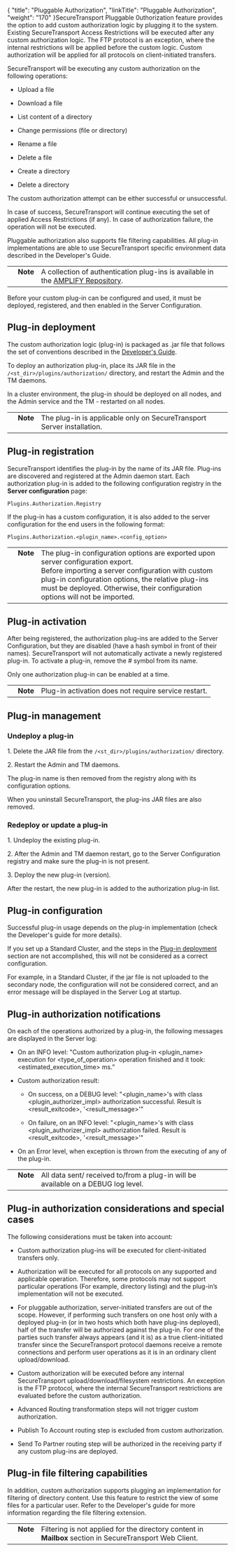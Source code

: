 {
    "title": "Pluggable Authorization",
    "linkTitle": "Pluggable Authorization",
    "weight": "170"
}SecureTransport Pluggable 0uthorization feature provides the option to add custom authorization logic by plugging it to the system. Existing SecureTransport Access Restrictions will be executed after any custom authorization logic. The FTP protocol is an exception, where the internal restrictions will be applied before the custom logic. Custom authorization will be applied for all protocols on client-initiated transfers.

SecureTransport will be executing any custom authorization on the following operations:

-   Upload a file
-   Download a file
-   List content of a directory
-   Change permissions (file or directory)
-   Rename a file
-   Delete a file
-   Create a directory
-   Delete a directory

The custom authorization attempt can be either successful or unsuccessful.

In case of success, SecureTransport will continue executing the set of applied Access Restrictions (if any). In case of authorization failure, the operation will not be executed.

Pluggable authorization also supports file filtering capabilities. All plug-in implementations are able to use SecureTransport specific environment data described in the Developer's Guide.

<table cellpadding="0" cellspacing="0">
   <col/>
   <col/>
   <col/>
      <tr>
         <td valign="top">         </td>
         <td valign="top"><span><b>Note</b></span>
         </td>
         <td data-mc-autonum="&lt;b&gt;Note&lt;/b&gt;" valign="top">A collection of  authentication plug-ins is available in the <a href="https://repository.axway.com/" xrefformat="{paratext}">AMPLIFY Repository</a>.         </td>
      </tr>
</table>

Before your custom plug-in can be configured and used, it must be deployed, registered, and then enabled in the Server Configuration.

## <span id="Plug-in2"></span>Plug-in deployment

The custom authorization logic (plug-in) is packaged as .jar file that follows the set of conventions described in the [Developer's Guide](https://docs.axway.com/bundle/SecureTransport_55_DeveloperGuide_allOS_en_HTML5/page/Content/DevelopersGuide/ab_custom/pluggable_authorization_developer.htm).

To deploy an authorization plug-in, place its JAR file in the `/<st_dir>/plugins/authorization/` directory, and restart the Admin and the TM daemons.

In a cluster environment, the plug-in should be deployed on all nodes, and the Admin service and the TM - restarted on all nodes.

<table cellpadding="0" cellspacing="0">
   <col/>
   <col/>
   <col/>
      <tr>
         <td valign="top">         </td>
         <td valign="top"><span><b>Note</b></span>
         </td>
         <td data-mc-autonum="&lt;b&gt;Note&lt;/b&gt;" valign="top"> The plug-in is applicable only on SecureTransport Server installation.         </td>
      </tr>
</table>

## Plug-in registration

SecureTransport identifies the plug-in by the name of its JAR file. Plug-ins are discovered and registered at the Admin daemon start. Each authorization plug-in is added to the following configuration registry in the **Server configuration** page:

`Plugins.Authorization.Registry`

If the plug-in has a custom configuration, it is also added to the server configuration for the end users in the following format:

`Plugins.Authorization.<plugin_name>.<config_option>`

<table cellpadding="0" cellspacing="0">
   <col/>
   <col/>
   <col/>
      <tr>
         <td valign="top">         </td>
         <td valign="top"><span><b>Note</b></span>
         </td>
         <td data-mc-autonum="&lt;b&gt;Note&lt;/b&gt;" valign="top">The plug-in configuration options are exported upon  server configuration export. <br/>Before importing a server configuration  with custom plug-in configuration options,  the relative plug-ins must be deployed. Otherwise, their configuration options will not be imported.         </td>
      </tr>
</table>

## Plug-in activation

After being registered, the authorization plug-ins are added to the Server Configuration, but they are disabled (have a hash symbol in front of their names). SecureTransport will not automatically activate a newly registered plug-in. To activate a plug-in, remove the # symbol from its name.

Only one authorization plug-in can be enabled at a time.

<table cellpadding="0" cellspacing="0">
   <col/>
   <col/>
   <col/>
      <tr>
         <td valign="top">         </td>
         <td valign="top"><span><b>Note</b></span>
         </td>
         <td data-mc-autonum="&lt;b&gt;Note&lt;/b&gt;" valign="top"> Plug-in activation does not require service restart.         </td>
      </tr>
</table>

## <span id="Plug-in"></span> Plug-in management

### Undeploy a plug-in

1\. Delete the JAR file from the `/<st_dir>/plugins/authorization/` directory.

2\. Restart the Admin and TM daemons.  
The plug-in name is then removed from the registry along with its configuration options.

When you uninstall SecureTransport, the plug-ins JAR files are also removed.

### Redeploy or update a plug-in

1\. Undeploy the existing plug-in.

2\. After the Admin and TM daemon restart, go to the Server Configuration registry and make sure the plug-in is not present.

3\. Deploy the new plug-in (version).

After the restart, the new plug-in is added to the authorization plug-in list.

## Plug-in configuration

Successful plug-in usage depends on the plug-in implementation (check the Developer's guide for more details).

If you set up a Standard Cluster, and the steps in the [Plug-in deployment](#plug-in2) section are not accomplished, this will not be considered as a correct configuration.

For example, in a Standard Cluster, if the jar file is not uploaded to the secondary node, the configuration will not be considered correct, and an error message will be displayed in the Server Log at startup.

## Plug-in authorization notifications

On each of the operations authorized by a plug-in, the following messages are displayed in the Server log:

-   On an INFO level: "Custom authorization plug-in &lt;plugin\_name> execution for &lt;type\_of\_operation> operation finished and it took: &lt;estimated\_execution\_time> ms.”
-   Custom authorization result:
    -   On success, on a DEBUG level: "&lt;plugin\_name>'s with class &lt;plugin\_authorizer\_impl> authorization successful. Result is &lt;result\_exitcode>, '&lt;result\_message>'"
    -   On failure, on an INFO level: "&lt;plugin\_name>'s with class &lt;plugin\_authorizer\_impl> authorization failed. Result is &lt;result\_exitcode>, '&lt;result\_message>'"
-   On an Error level, when exception is thrown from the executing of any of the plug-in.

<table cellpadding="0" cellspacing="0">
   <col/>
   <col/>
   <col/>
      <tr>
         <td valign="top">         </td>
         <td valign="top"><span><b>Note</b></span>
         </td>
         <td data-mc-autonum="&lt;b&gt;Note&lt;/b&gt;" valign="top"> All data sent/ received to/from a plug-in will be available on a DEBUG log level.         </td>
      </tr>
</table>

## Plug-in authorization considerations and special cases

The following considerations must be taken into account:

-   Custom authorization plug-ins will be executed for client-initiated transfers only.
-   Authorization will be executed for all protocols on any supported and applicable operation. Therefore, some protocols may not support particular operations (For example, directory listing) and the plug-in’s implementation will not be executed.
-   For pluggable authorization, server-initiated transfers are out of the scope. However, if performing such transfers on one host only with a deployed plug-in (or in two hosts which both have plug-ins deployed), half of the transfer will be authorized against the plug-in. For one of the parties such transfer always appears (and it is) as a true client-initiated transfer since the SecureTransport protocol daemons receive a remote connections and perform user operations as it is in an ordinary client upload/download.
-   Custom authorization will be executed before any internal SecureTransport upload/download/filesystem restrictions. An exception is the FTP protocol, where the internal SecureTransport restrictions are evaluated before the custom authorization.
-   Advanced Routing transformation steps will not trigger custom authorization.
-   Publish To Account routing step is excluded from custom authorization.
-   Send To Partner routing step will be authorized in the receiving party if any custom plug-ins are deployed.

## Plug-in file filtering capabilities

In addition, custom authorization supports plugging an implementation for filtering of directory content. Use this feature to restrict the view of some files for a particular user. Refer to the Developer's guide for more information regarding the file filtering extension.

<table cellpadding="0" cellspacing="0">
   <col/>
   <col/>
   <col/>
      <tr>
         <td valign="top">         </td>
         <td valign="top"><span><b>Note</b></span>
         </td>
         <td data-mc-autonum="&lt;b&gt;Note&lt;/b&gt;" valign="top"> Filtering is not applied for the directory content in <strong>Mailbox </strong>section in <span>SecureTransport</span> Web Client.         </td>
      </tr>
</table>
